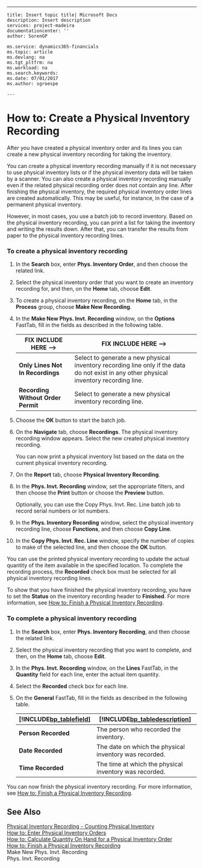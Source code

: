 ---
    title: Insert topic title| Microsoft Docs
    description: Insert description
    services: project-madeira
    documentationcenter: ''
    author: SorenGP

    ms.service: dynamics365-financials
    ms.topic: article
    ms.devlang: na
    ms.tgt_pltfrm: na
    ms.workload: na
    ms.search.keywords:
    ms.date: 07/01/2017
    ms.author: sgroespe

    ---
# How to: Create a Physical Inventory Recording
After you have created a physical inventory order and its lines you can create a new physical inventory recording for taking the inventory.  
  
 You can create a physical inventory recording manually if it is not necessary to use physical inventory lists or if the physical inventory data will be taken by a scanner. You can also create a physical inventory recording manually even if the related physical recording order does not contain any line. After finishing the physical inventory, the required physical inventory order lines are created automatically. This may be useful, for instance, in the case of a permanent physical inventory.  
  
 However, in most cases, you use a batch job to record inventory. Based on the physical inventory recording, you can print a list for taking the inventory and writing the results down. After that, you can transfer the results from paper to the physical inventory recording lines.  
  
### To create a physical inventory recording  
  
1.  In the **Search** box, enter **Phys. Inventory Order**, and then choose the related link.  
  
2.  Select the physical inventory order that you want to create an inventory recording for, and then, on the **Home** tab, choose **Edit**.  
  
3.  To create a physical inventory recording, on the **Home** tab, in the **Process** group, choose **Make New Recording**.  
  
4.  In the **Make New Phys. Invt. Recording** window, on the **Options** FastTab, fill in the fields as described in the following table.  
  
    |FIX INCLUDE HERE<!--FIX INCLUDE HERE<!--[!INCLUDE[bp_tablefield](../../ApplicationDesign/includes/bp_tablefield_md.md)] --> -->|FIX INCLUDE HERE<!--FIX INCLUDE HERE<!--[!INCLUDE[bp_tabledescription](../../ApplicationDesign/includes/bp_tabledescription_md.md)] --> -->|  
    |---------------------------------|---------------------------------------|  
    |**Only Lines Not In Recordings**|Select to generate a new physical inventory recording line only if the data do not exist in any other physical inventory recording line.|  
    |**Recording Without Order Permit**|Select to generate a new physical inventory recording line.|  
  
5.  Choose the **OK** button to start the batch job.  
  
6.  On the **Navigate** tab, choose **Recordings**. The physical inventory recording window appears. Select the new created physical inventory recording.  
  
     You can now print a physical inventory list based on the data on the current physical inventory recording.  
  
7.  On the **Report** tab, choose **Physical Inventory Recording**.  
  
8.  In the **Phys. Invt. Recording** window, set the appropriate filters, and then choose the **Print** button or choose the **Preview** button.  
  
     Optionally, you can use the Copy Phys. Invt. Rec. Line batch job to record serial numbers or lot numbers.  
  
9. In the **Phys. Inventory Recording** window, select the physical inventory recording line, choose **Functions**, and then choose **Copy Line**.  
  
10. In the **Copy Phys. Invt. Rec. Line** window, specify the number of copies to make of the selected line, and then choose the **OK** button.  
  
 You can use the printed physical inventory recording to update the actual quantity of the item available in the specified location. To complete the recording process, the **Recorded** check box must be selected for all physical inventory recording lines.  
  
 To show that you have finished the physical inventory recording, you have to set the **Status** on the inventory recording header to **Finished**. For more information, see [How to: Finish a Physical Inventory Recording](../../LocalFunctionalityForMicrosoftDynamicsNav2016/Germany/how-to-finish-a-physical-inventory-recording.md).  
  
### To complete a physical inventory recording  
  
1.  In the **Search** box, enter **Phys. Inventory Recording**, and then choose the related link.  
  
2.  Select the physical inventory recording that you want to complete, and then, on the **Home** tab, choose **Edit**.  
  
3.  In the **Phys. Invt. Recording** window, on the **Lines** FastTab, in the **Quantity** field for each line, enter the actual item quantity.  
  
4.  Select the **Recorded** check box for each line.  
  
5.  On the **General** FastTab, fill in the fields as described in the following table.  
  
    |[!INCLUDE[bp_tablefield](../../ApplicationDesign/includes/bp_tablefield_md.md)]|[!INCLUDE[bp_tabledescription](../../ApplicationDesign/includes/bp_tabledescription_md.md)]|  
    |---------------------------------|---------------------------------------|  
    |**Person Recorded**|The person who recorded the inventory.|  
    |**Date Recorded**|The date on which the physical inventory was recorded.|  
    |**Time Recorded**|The time at which the physical inventory was recorded.|  
  
 You can now finish the physical inventory recording. For more information, see [How to: Finish a Physical Inventory Recording](../../LocalFunctionalityForMicrosoftDynamicsNav2016/Germany/how-to-finish-a-physical-inventory-recording.md).  
  
## See Also  
 [Physical Inventory Recording - Counting Physical Inventory](../../LocalFunctionalityForMicrosoftDynamicsNav2016/Germany/physical-inventory-recording-counting-physical-inventory.md)   
 [How to: Enter Physical Inventory Orders](../../LocalFunctionalityForMicrosoftDynamicsNav2016/Germany/how-to-enter-physical-inventory-orders.md)   
 [How to: Calculate Quantity On Hand for a Physical Inventory Order](../../LocalFunctionalityForMicrosoftDynamicsNav2016/Germany/how-to-calculate-quantity-on-hand-for-a-physical-inventory-order.md)   
 [How to: Finish a Physical Inventory Recording](../../LocalFunctionalityForMicrosoftDynamicsNav2016/Germany/how-to-finish-a-physical-inventory-recording.md)   
 Make New Phys. Invt. Recording   
 Phys. Invt. Recording